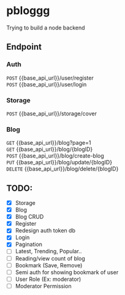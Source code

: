 # pbloggg

Trying to build a node backend

## Endpoint

### Auth

`POST` {{base_api_url}}/user/register <br/>
`POST` {{base_api_url}}/user/login <br/>

### Storage

`POST` {{base_api_url}}/storage/cover <br/>

### Blog

`GET` {{base_api_url}}/blog?page=1 <br/>
`GET` {{base_api_url}}/blog/{blogID} <br/>
`POST` {{base_api_url}}/blog/create-blog <br/>
`PUT` {{base_api_url}}/blog/update/{blogID} <br/>
`DELETE` {{base_api_url}}/blog/delete/{blogID} <br/>

## TODO:

- [x] Storage <br/>
- [x] Blog <br/>
- [x] Blog CRUD <br/>
- [x] Register <br/>
- [x] Redesign auth token db <br/>
- [x] Login <br/>
- [x] Pagination <br/>
- [ ] Latest, Trending, Popular.. <br/>
- [ ] Reading/view count of blog <br/>
- [ ] Bookmark (Save, Remove) <br/>
- [ ] Semi auth for showing bookmark of user <br/>
- [ ] User Role (Ex: moderator) <br/>
- [ ] Moderator Permission <br/>

